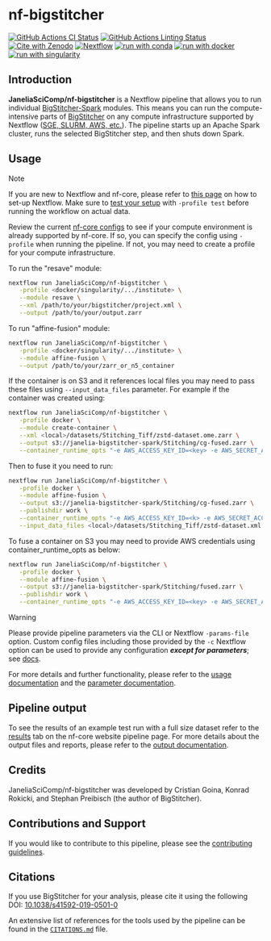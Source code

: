 # nf-bigstitcher

[![GitHub Actions CI Status](https://github.com/JaneliaSciComp/nf-bigstitcher/actions/workflows/ci.yml/badge.svg)](https://github.com/JaneliaSciComp/nf-bigstitcher/actions/workflows/ci.yml)
[![GitHub Actions Linting Status](https://github.com/JaneliaSciComp/nf-bigstitcher/actions/workflows/linting.yml/badge.svg)](https://github.com/JaneliaSciComp/nf-bigstitcher/actions/workflows/linting.yml)
[![Cite with Zenodo](https://img.shields.io/badge/DOI-10.1038/s41592--019--0501--0-blue)](https://doi.org/10.1038/s41592-019-0501-0)
[![Nextflow](https://img.shields.io/badge/nextflow%20DSL2-%E2%89%A524.10.5-23aa62.svg)](https://www.nextflow.io/)
[![run with conda](http://img.shields.io/badge/run%20with-conda-3EB049?labelColor=000000&logo=anaconda)](https://docs.conda.io/en/latest/)
[![run with docker](https://img.shields.io/badge/run%20with-docker-0db7ed?labelColor=000000&logo=docker)](https://www.docker.com/)
[![run with singularity](https://img.shields.io/badge/run%20with-singularity-1d355c.svg?labelColor=000000)](https://sylabs.io/docs/)

## Introduction

**JaneliaSciComp/nf-bigstitcher** is a Nextflow pipeline that allows you to run individual [BigStitcher-Spark](https://github.com/JaneliaSciComp/BigStitcher-Spark) modules. This means you can run the compute-intensive parts of [BigStitcher](https://imagej.net/plugins/bigstitcher/) on any compute infrastructure supported by Nextflow ([SGE, SLURM, AWS, etc.](https://www.nextflow.io/docs/latest/executor.html)). The pipeline starts up an Apache Spark cluster, runs the selected BigStitcher step, and then shuts down Spark.

## Usage

> [!NOTE]
> If you are new to Nextflow and nf-core, please refer to [this page](https://nf-co.re/docs/usage/installation) on how to set-up Nextflow. Make sure to [test your setup](https://nf-co.re/docs/usage/introduction#how-to-run-a-pipeline) with `-profile test` before running the workflow on actual data.

Review the current [nf-core configs](https://nf-co.re/configs/) to see if your compute environment is already supported by nf-core. If so, you can specify the config using `-profile` when running the pipeline. If not, you may need to create a profile for your compute infrastructure.

To run the "resave" module:

```bash
nextflow run JaneliaSciComp/nf-bigstitcher \
   -profile <docker/singularity/.../institute> \
   --module resave \
   --xml /path/to/your/bigstitcher/project.xml \
   --output /path/to/your/output.zarr
```

To run "affine-fusion" module:
```bash
nextflow run JaneliaSciComp/nf-bigstitcher \
   -profile <docker/singularity/.../institute> \
   --module affine-fusion \
   --output /path/to/your/zarr_or_n5_container
```

If the container is on S3 and it references local files you may need to pass these files using `--input_data_files` parameter. For example if the container was created using:
```bash
nextflow run JaneliaSciComp/nf-bigstitcher \
   -profile docker \
   --module create-container \
   --xml <local>/datasets/Stitching_Tiff/zstd-dataset.ome.zarr \
   --output s3://janelia-bigstitcher-spark/Stitching/cg-fused.zarr \
   --container_runtime_opts "-e AWS_ACCESS_KEY_ID=<key> -e AWS_SECRET_ACCESS_KEY=<secret>"
```

Then to fuse it you need to run:
```bash
nextflow run JaneliaSciComp/nf-bigstitcher \
   -profile docker \
   --module affine-fusion \
   --output s3://janelia-bigstitcher-spark/Stitching/cg-fused.zarr \
   --publishdir work \
   --container_runtime_opts "-e AWS_ACCESS_KEY_ID=<k> -e AWS_SECRET_ACCESS_KEY=<s>" \
   --input_data_files <local>/datasets/Stitching_Tiff/zstd-dataset.xml
```

To fuse a container on S3 you may need to provide AWS credentials using container_runtime_opts as below:
```bash
nextflow run JaneliaSciComp/nf-bigstitcher \
   -profile docker \
   --module affine-fusion \
   --output s3://janelia-bigstitcher-spark/Stitching/fused.zarr \
   --publishdir work \
   --container_runtime_opts "-e AWS_ACCESS_KEY_ID=<key> -e AWS_SECRET_ACCESS_KEY=<secret>"
```

> [!WARNING]
> Please provide pipeline parameters via the CLI or Nextflow `-params-file` option. Custom config files including those provided by the `-c` Nextflow option can be used to provide any configuration _**except for parameters**_; see [docs](https://nf-co.re/docs/usage/getting_started/configuration#custom-configuration-files).

For more details and further functionality, please refer to the [usage documentation](https://nf-co.re/bigstitcher/usage) and the [parameter documentation](https://nf-co.re/bigstitcher/parameters).

## Pipeline output

To see the results of an example test run with a full size dataset refer to the [results](https://nf-co.re/bigstitcher/results) tab on the nf-core website pipeline page.
For more details about the output files and reports, please refer to the
[output documentation](https://nf-co.re/bigstitcher/output).

## Credits

JaneliaSciComp/nf-bigstitcher was developed by Cristian Goina, Konrad Rokicki, and Stephan Preibisch (the author of BigStitcher).

## Contributions and Support

If you would like to contribute to this pipeline, please see the [contributing guidelines](.github/CONTRIBUTING.md).

## Citations

If you use BigStitcher for your analysis, please cite it using the following DOI: [10.1038/s41592-019-0501-0](https://doi.org/10.1038/s41592-019-0501-0)

An extensive list of references for the tools used by the pipeline can be found in the [`CITATIONS.md`](CITATIONS.md) file.
